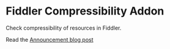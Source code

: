 # Fiddler Compressibility Addon
Check compressibility of resources in Fiddler.

Read the [Announcement blog post](https://textslashplain.com/2016/01/27/automatically-evaluating-compressibility/)
